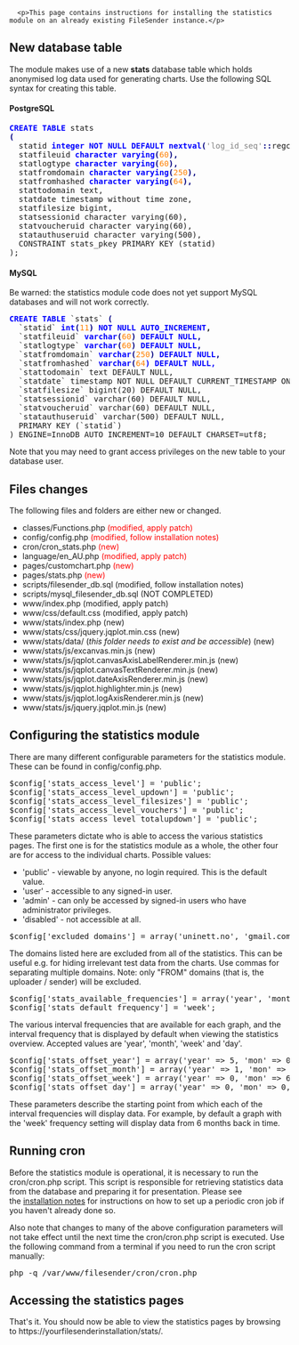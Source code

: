 
      
      
      
      
      <p>This page contains instructions for installing the statistics module on an already existing FileSender instance.</p>
<h2>New database table</h2>
<p>The module makes use of a new <b>stats</b> database table which holds anonymised log data used for generating charts. Use the following SQL syntax for creating this table.</p>
<h4>PostgreSQL<span style="color: #0000ff;"><b></b></span><br></h4>
<pre><b><span style="color: #0000ff;">CREATE TABLE</span></b> stats<br><span style="color: #000080;"><b>(</b></span><br>  statid <span style="color: #0000ff;"><b>integer NOT NULL DEFAULT nextval</b></span><span style="color: #000080;"><b>(</b></span><span style="color: #808080;">'log_id_seq'</span><b><span style="color: #000080;">::</span></b>regclass<span style="color: #000080;"><b>),</b></span><br>  statfileuid <span style="color: #0000ff;"><b>character varying</b></span><span style="color: #000080;"><b>(</b></span><span style="color: #ff8000;">60</span><span style="color: #000080;"><b>),</b></span><br>  statlogtype <span style="color: #0000ff;"><b>character varying</b></span><span style="color: #000080;"><b>(</b></span><span style="color: #ff8000;">60</span><span style="color: #000080;"><b>),</b></span><br>  statfromdomain <span style="color: #0000ff;"><b>character varying</b></span><span style="color: #000080;"><b>(</b></span><span style="color: #ff8000;">250</span><span style="color: #000080;"><b>),</b></span>
  statfromhashed <span style="color: #0000ff;"><b>character varying</b></span><span style="color: #000080;"><b>(</b></span><span style="color: #ff8000;">64</span><span style="color: #000080;"><b>),</b></span>
  stattodomain text,
  statdate timestamp without time zone,
  statfilesize bigint,
  statsessionid character varying(60),
  statvoucheruid character varying(60),
  statauthuseruid character varying(500),
  CONSTRAINT stats_pkey PRIMARY KEY (statid)
);</pre>
<h4>MySQL</h4><div>Be warned: the statistics module code does not yet support MySQL databases and will not work correctly.</div>
<pre><span style="color: #0000ff;"><b>CREATE TABLE</b></span> `stats` <span style="color: #000080;"><b>(</b></span><br>  `statid` <span style="color: #0000ff;"><b>int</b></span><span style="color: #000080;"><b>(</b></span><span style="color: #ff8000;">11</span><span style="color: #000080;"><b>)</b></span> <b><span style="color: #0000ff;">NOT NULL AUTO_INCREMENT</span>,</b><br>  `statfileuid` <b><span style="color: #0000ff;">varchar</span><span style="color: #000080;">(</span></b><span style="color: #ff8000;">60</span><span style="color: #000080;"><b>)</b></span> <span style="color: #0000ff;"><b>DEFAULT NULL</b></span><span style="color: #000080;"><b>,</b></span><br>  `statlogtype` <span style="color: #0000ff;"><b>varchar</b></span><span style="color: #000080;"><b>(</b></span><span style="color: #ff8000;">60</span><span style="color: #000080;"><b>)</b></span> <span style="color: #0000ff;"><b>DEFAULT NULL</b></span><span style="color: #000080;"><b>,</b></span><br>  `statfromdomain` <span style="color: #0000ff;"><b>varchar</b></span><span style="color: #000080;"><b>(</b></span><span style="color: #ff8000;">250</span><span style="color: #000080;"><b>)</b></span> <span style="color: #0000ff;"><b>DEFAULT NULL</b></span><span style="color: #000080;"><b>,</b></span>
  `statfromhashed` <span style="color: #0000ff;"><b>varchar</b></span><span style="color: #000080;"><b>(</b></span><span style="color: #ff8000;">64</span><span style="color: #0000ff;"><b>) DEFAULT NULL,</b></span>
  `stattodomain` text DEFAULT NULL,
  `statdate` timestamp NOT NULL DEFAULT CURRENT_TIMESTAMP ON UPDATE CURRENT_TIMESTAMP,
  `statfilesize` bigint(20) DEFAULT NULL,
  `statsessionid` varchar(60) DEFAULT NULL,
  `statvoucheruid` varchar(60) DEFAULT NULL,
  `statauthuseruid` varchar(500) DEFAULT NULL,
  PRIMARY KEY (`statid`)
) ENGINE=InnoDB AUTO_INCREMENT=10 DEFAULT CHARSET=utf8;</pre>
<p>Note that you may need to grant access privileges on the new table to your database user.</p>
<h2>Files changes</h2>
<p>The following files and folders are either new or changed.</p>
<ul>
<li>classes/Functions.php <span style="color: rgb(255, 0, 0);">(modified, apply patch)</span><br></li>
<li>config/config.php <span style="color: rgb(255, 0, 0);">(modified, follow installation notes)</span><br></li>
<li>cron/cron_stats.php <span style="color: rgb(255, 0, 0);">(new)</span><br></li>
<li>language/en_AU.php <span style="color: rgb(255, 0, 0);">(modified, apply patch)</span><br></li>
<li>pages/customchart.php <span style="color: rgb(255, 0, 0);">(new)</span><br></li>
<li>pages/stats.php <span style="color: rgb(255, 0, 0);">(new)</span><br></li>
<li>scripts/filesender_db.sql (modified, follow installation notes)<br></li>
<li>scripts/mysql_filesender_db.sql (NOT COMPLETED)<br></li>
<li>www/index.php (modified, apply patch)<br></li>
<li>www/css/default.css (modified, apply patch)<br></li>
<li>www/stats/index.php (new)<br></li>
<li>www/stats/css/jquery.jqplot.min.css (new)<br></li>
<li>www/stats/data/ (<i>this folder needs to exist and be accessible</i>) (new)<br></li>
<li>www/stats/js/excanvas.min.js (new)<br></li>
<li>www/stats/js/jqplot.canvasAxisLabelRenderer.min.js (new)<br></li>
<li>www/stats/js/jqplot.canvasTextRenderer.min.js (new)<br></li>
<li>www/stats/js/jqplot.dateAxisRenderer.min.js (new)<br></li>
<li>www/stats/js/jqplot.highlighter.min.js (new)<br></li>
<li>www/stats/js/jqplot.logAxisRenderer.min.js (new)<br></li>
<li>www/stats/js/jquery.jqplot.min.js (new)<br></li>
</ul>
<h2>Configuring the statistics module</h2>
<p>There are many different configurable parameters for the statistics module. These can be found in config/config.php.</p>
<pre>$config['stats_access_level'] = 'public';<br>$config['stats_access_level_updown'] = 'public';<br>$config['stats_access_level_filesizes'] = 'public';<br>$config['stats_access_level_vouchers'] = 'public';<br>$config['stats_access_level_totalupdown'] = 'public';</pre>
<p>These parameters dictate who is able to access the various statistics pages. The first one is for the statistics module as a whole, the other four are for access to the individual charts. Possible values:</p>
<ul>
<li>'public' - viewable by anyone, no login required. This is the default value.</li>
<li>'user' - accessible to any signed-in user.</li>
<li>'admin' - can only be accessed by signed-in users who have administrator privileges.</li>
<li>'disabled' - not accessible at all.</li>
</ul>
<div>
<pre>$config['excluded_domains'] = array('uninett.no', 'gmail.com');</pre>
The domains listed here are excluded from all of the statistics. This can be useful e.g. for hiding irrelevant test data from the charts. Use commas for separating multiple domains. Note: only "FROM" domains (that is, the uploader / sender) will be excluded.</div>
<pre>$config['stats_available_frequencies'] = array('year', 'month', 'week', 'day');<br>$config['stats_default_frequency'] = 'week';</pre>
<p>The various interval frequencies that are available for each graph, and the interval frequency that is displayed by default when viewing the statistics overview. Accepted values are 'year', 'month', 'week' and 'day'.</p>
<pre>$config['stats_offset_year'] = array('year' => 5, 'mon' => 0, 'mday' => 0);<br>$config['stats_offset_month'] = array('year' => 1, 'mon' => 0, 'mday' => 0);<br>$config['stats_offset_week'] = array('year' => 0, 'mon' => 6, 'mday' => 0);<br>$config['stats_offset_day'] = array('year' => 0, 'mon' => 0, 'mday' => 7);</pre>
<p>These parameters describe the starting point from which each of the interval frequencies will display data. For example, by default a graph with the 'week' frequency setting will display data from 6 months back in time.</p>
<h2>Running cron</h2>
<p>Before the statistics module is operational, it is necessary to run the cron/cron.php script. This script is responsible for retrieving statistics data from the database and preparing it for presentation. Please see the <a href="/spaces/file_sender/wiki/Installation_-_LInux_Source_-_version_1_5#configure_cron">installation notes</a> for instructions on how to set up a periodic cron job if you haven't already done so.</p>
<p>Also note that changes to many of the above configuration parameters will not take effect until the next time the cron/cron.php script is executed. Use the following command from a terminal if you need to run the cron script manually:</p>
<pre>php -q /var/www/filesender/cron/cron.php</pre>
<h2>Accessing the statistics pages</h2>
<p>That's it. You should now be able to view the statistics pages by browsing to https://yourfilesenderinstallation/stats/.</p>
<div></div>
<div></div>
<div></div>
<div></div>
    
    
    
    
    

